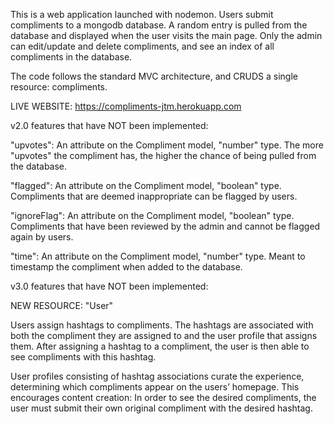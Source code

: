 This is a web application launched with nodemon. Users submit compliments to a mongodb database. A random entry is pulled from the database and displayed when the user visits the main page. Only the admin can edit/update and delete compliments, and see an index of all compliments in the database.

The code follows the standard MVC architecture, and CRUDS a single resource: compliments.


LIVE WEBSITE: https://compliments-jtm.herokuapp.com



v2.0 features that have NOT been implemented:

"upvotes":
An attribute on the Compliment model, "number" type. The more "upvotes" the compliment has, the higher the chance of being pulled from the database.

"flagged":
An attribute on the Compliment model, "boolean" type. Compliments that are deemed inappropriate can be
flagged by users.

"ignoreFlag":
An attribute on the Compliment model, "boolean" type. Compliments that have been reviewed by the admin and cannot be flagged again by users.

"time":
An attribute on the Compliment model, "number" type. Meant to timestamp the compliment when added to the database.




v3.0 features that have NOT been implemented:

NEW RESOURCE: "User"

Users assign hashtags to compliments. The hashtags are associated with both the compliment they are assigned to and the user profile that assigns them. After assigning a hashtag to a compliment, the user is then able to see compliments with this hashtag.

User profiles consisting of hashtag associations curate the experience, determining which compliments appear on the users’ homepage. This encourages content creation: In order to see the desired compliments, the user must submit their own original compliment with the desired hashtag.
